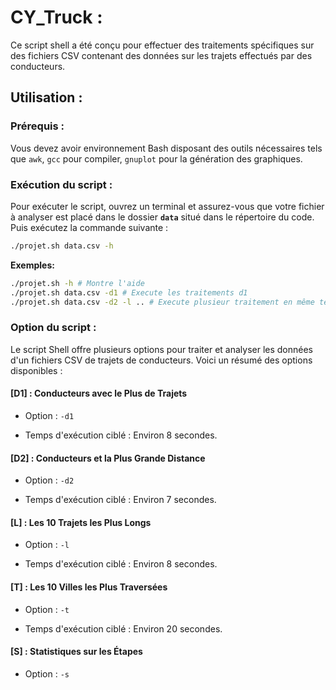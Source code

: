 # CY_Truck :

Ce script shell a été conçu pour effectuer des traitements spécifiques sur des fichiers CSV contenant des données sur les trajets effectués par des conducteurs.

## Utilisation :

### Prérequis :

Vous devez avoir environnement Bash disposant des outils nécessaires tels que `awk`, `gcc` pour compiler, `gnuplot` pour la génération des graphiques.

### Exécution du script :

Pour exécuter le script, ouvrez un terminal et assurez-vous que votre fichier à analyser est placé dans le dossier **`data`** situé dans le répertoire du code. Puis exécutez la commande suivante :

```bash
./projet.sh data.csv -h 
```

**Exemples:**
```bash
./projet.sh -h # Montre l'aide
./projet.sh data.csv -d1 # Execute les traitements d1
./projet.sh data.csv -d2 -l .. # Execute plusieur traitement en même temps
```

### Option du script :
  Le script Shell offre plusieurs options pour traiter et analyser les données d'un fichiers CSV de trajets de conducteurs. Voici un résumé des options disponibles :

#### [D1] : Conducteurs avec le Plus de Trajets
- Option : `-d1`

- Temps d'exécution ciblé : Environ 8 secondes.

#### [D2] : Conducteurs et la Plus Grande Distance
- Option : `-d2`

- Temps d'exécution ciblé : Environ 7 secondes.

#### [L] : Les 10 Trajets les Plus Longs
- Option : `-l`

- Temps d'exécution ciblé : Environ 8 secondes.

#### [T] : Les 10 Villes les Plus Traversées
- Option : `-t`
  
- Temps d'exécution ciblé : Environ 20 secondes.

#### [S] : Statistiques sur les Étapes
- Option : `-s`
